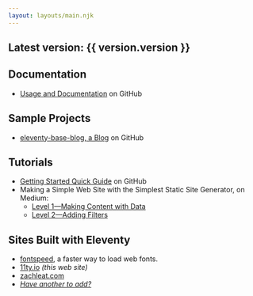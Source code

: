 ```yaml
---
layout: layouts/main.njk
---
```


## Latest version: {{ version.version }}

## Documentation

* [Usage and Documentation](https://github.com/11ty/eleventy/blob/master/README.md) on GitHub

## Sample Projects

* [eleventy-base-blog, a Blog](https://github.com/11ty/eleventy-base-blog) on GitHub

## Tutorials

* [Getting Started Quick Guide](https://github.com/11ty/eleventy#getting-started) on GitHub
* <span class="elv-b">Making a Simple Web Site with the Simplest Static Site Generator</span>, on Medium:
	* [Level 1—Making Content with Data](https://medium.com/@11ty/making-a-simple-web-site-with-the-simplest-static-site-generator-level-1-7fc6febca1)
	* [Level 2—Adding Filters](https://medium.com/@11ty/making-a-simple-web-site-with-eleventy-level-2-1b356183377c)

## Sites Built with Eleventy

* [fontspeed](https://www.fontspeed.io/), a faster way to load web fonts.
* [11ty.io](https://www.11ty.io/) _(this web site)_
* [zachleat.com](https://www.zachleat.com/web/)
* [_Have another to add?_](https://github.com/11ty/11ty.io/issues/new?title=I+built+a+site+with+Eleventy!)